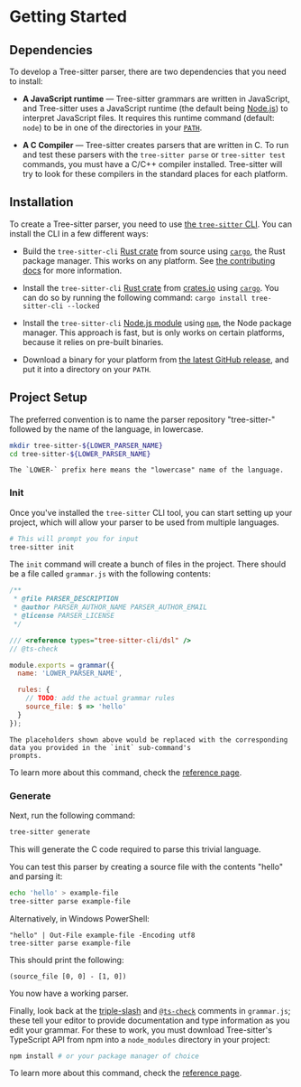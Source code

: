 # Getting Started

## Dependencies

To develop a Tree-sitter parser, there are two dependencies that you need to install:

- **A JavaScript runtime** — Tree-sitter grammars are written in JavaScript, and Tree-sitter uses a JavaScript runtime
(the default being [Node.js][node.js]) to interpret JavaScript files. It requires this runtime command (default: `node`)
to be in one of the directories in your [`PATH`][path-env].

- **A C Compiler** — Tree-sitter creates parsers that are written in C. To run and test these parsers with the
`tree-sitter parse` or `tree-sitter test` commands, you must have a C/C++ compiler installed. Tree-sitter will try to look
for these compilers in the standard places for each platform.

## Installation

To create a Tree-sitter parser, you need to use [the `tree-sitter` CLI][tree-sitter-cli]. You can install the CLI in a few
different ways:

- Build the `tree-sitter-cli` [Rust crate][crate] from source using [`cargo`][cargo], the Rust package manager. This works
on any platform. See [the contributing docs](../6-contributing.md#developing-tree-sitter) for more information.

- Install the `tree-sitter-cli` [Rust crate][crate] from [crates.io][crates.io] using [`cargo`][cargo]. You can do so by
running the following command: `cargo install tree-sitter-cli --locked`

- Install the `tree-sitter-cli` [Node.js module][node-module] using [`npm`][npm], the Node package manager. This approach
is fast, but is only works on certain platforms, because it relies on pre-built binaries.

- Download a binary for your platform from [the latest GitHub release][releases], and put it into a directory on your `PATH`.

## Project Setup

The preferred convention is to name the parser repository "tree-sitter-" followed by the name of the language, in lowercase.

```sh
mkdir tree-sitter-${LOWER_PARSER_NAME}
cd tree-sitter-${LOWER_PARSER_NAME}
```

```admonish note
The `LOWER-` prefix here means the "lowercase" name of the language.
```

### Init

Once you've installed the `tree-sitter` CLI tool, you can start setting up your project, which will allow your parser to
be used from multiple languages.

```sh
# This will prompt you for input
tree-sitter init
```

The `init` command will create a bunch of files in the project.
There should be a file called `grammar.js` with the following contents:

```js
/**
 * @file PARSER_DESCRIPTION
 * @author PARSER_AUTHOR_NAME PARSER_AUTHOR_EMAIL
 * @license PARSER_LICENSE
 */

/// <reference types="tree-sitter-cli/dsl" />
// @ts-check

module.exports = grammar({
  name: 'LOWER_PARSER_NAME',

  rules: {
    // TODO: add the actual grammar rules
    source_file: $ => 'hello'
  }
});
```

```admonish info
The placeholders shown above would be replaced with the corresponding data you provided in the `init` sub-command's
prompts.
```

To learn more about this command, check the [reference page](../cli/init.md).

### Generate

Next, run the following command:

```sh
tree-sitter generate
```

This will generate the C code required to parse this trivial language.

You can test this parser by creating a source file with the contents "hello" and parsing it:

```sh
echo 'hello' > example-file
tree-sitter parse example-file
```

Alternatively, in Windows PowerShell:

```pwsh
"hello" | Out-File example-file -Encoding utf8
tree-sitter parse example-file
```

This should print the following:

```text
(source_file [0, 0] - [1, 0])
```

You now have a working parser.

Finally, look back at the [triple-slash][] and [`@ts-check`][ts-check] comments in `grammar.js`; these tell your editor
to provide documentation and type information as you edit your grammar. For these to work, you must download Tree-sitter's
TypeScript API from npm into a `node_modules` directory in your project:

```sh
npm install # or your package manager of choice
```

To learn more about this command, check the [reference page](../cli/generate.md).

[cargo]: https://doc.rust-lang.org/cargo/getting-started/installation.html
[crate]: https://crates.io/crates/tree-sitter-cli
[crates.io]: https://crates.io/crates/tree-sitter-cli
[node-module]: https://www.npmjs.com/package/tree-sitter-cli
[node.js]: https://nodejs.org
[npm]: https://docs.npmjs.com
[path-env]: https://en.wikipedia.org/wiki/PATH_(variable)
[releases]: https://github.com/tree-sitter/tree-sitter/releases/latest
[tree-sitter-cli]: https://github.com/tree-sitter/tree-sitter/tree/master/cli
[triple-slash]: https://www.typescriptlang.org/docs/handbook/triple-slash-directives.html
[ts-check]: https://www.typescriptlang.org/docs/handbook/intro-to-js-ts.html

